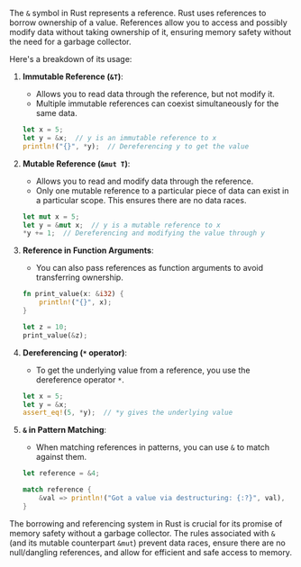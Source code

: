 The `&` symbol in Rust represents a reference. Rust uses references to borrow ownership of a value. References allow you to access and possibly modify data without taking ownership of it, ensuring memory safety without the need for a garbage collector.

Here's a breakdown of its usage:

1. **Immutable Reference (`&T`)**:
    - Allows you to read data through the reference, but not modify it.
    - Multiple immutable references can coexist simultaneously for the same data.
    
    ```rust
    let x = 5;
    let y = &x;  // y is an immutable reference to x
    println!("{}", *y);  // Dereferencing y to get the value
    ```

2. **Mutable Reference (`&mut T`)**:
    - Allows you to read and modify data through the reference.
    - Only one mutable reference to a particular piece of data can exist in a particular scope. This ensures there are no data races.
    
    ```rust
    let mut x = 5;
    let y = &mut x;  // y is a mutable reference to x
    *y += 1;  // Dereferencing and modifying the value through y
    ```

3. **Reference in Function Arguments**:
    - You can also pass references as function arguments to avoid transferring ownership.
    
    ```rust
    fn print_value(x: &i32) {
        println!("{}", x);
    }

    let z = 10;
    print_value(&z);
    ```

4. **Dereferencing (`*` operator)**:
    - To get the underlying value from a reference, you use the dereference operator `*`.
    
    ```rust
    let x = 5;
    let y = &x;
    assert_eq!(5, *y);  // *y gives the underlying value
    ```

5. **`&` in Pattern Matching**:
    - When matching references in patterns, you can use `&` to match against them.
    
    ```rust
    let reference = &4;

    match reference {
        &val => println!("Got a value via destructuring: {:?}", val),
    }
    ```

The borrowing and referencing system in Rust is crucial for its promise of memory safety without a garbage collector. The rules associated with `&` (and its mutable counterpart `&mut`) prevent data races, ensure there are no null/dangling references, and allow for efficient and safe access to memory.